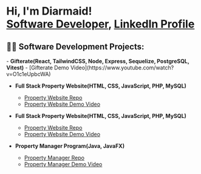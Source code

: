 <h1>Hi, I'm Diarmaid! <br/><a href="https://github.com/Diarmaid-H">Software Developer</a>, <a href="https://www.linkedin.com/in/diarmaid-hughes-a9ab9a169/">LinkedIn Profile</a>

<h2>👨‍💻 Software Development Projects:</h2>
- <b>Gifterate(React, TailwindCSS, Node, Express, Sequelize, PostgreSQL, Vitest)</b>
  - [Gifterate Demo Video](https://www.youtube.com/watch?v=O1c1eUpbcWA)

- <b>Full Stack Property Website(HTML, CSS, JavaScript, PHP, MySQL)</b>
  - [Property Website Repo](https://github.com/Diarmaid-H/Full-Stack-Property-Website)
  - [Property Website Demo Video](https://youtu.be/I5vOtfzBgjs)
 
- <b>Full Stack Property Website(HTML, CSS, JavaScript, PHP, MySQL)</b>
  - [Property Website Repo](https://github.com/Diarmaid-H/Full-Stack-Property-Website)
  - [Property Website Demo Video](https://youtu.be/I5vOtfzBgjs)
    
- <b>Property Manager Program(Java, JavaFX)</b>
  - [Property Manager Repo](https://github.com/Diarmaid-H/Property-Manager-Program)
  - [Property Manager Demo Video](https://youtu.be/EHen5lP-RLI)

